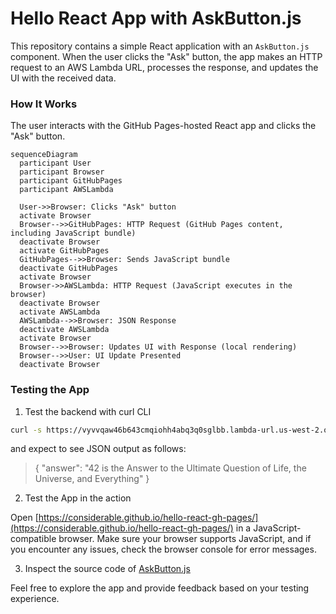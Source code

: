 
# Hello React App with AskButton.js

This repository contains a simple React application with an `AskButton.js` component. When the user clicks the "Ask" button, the app makes an HTTP request to an AWS Lambda URL, processes the response, and updates the UI with the received data.

### How It Works

The user interacts with the GitHub Pages-hosted React app and clicks the "Ask" button.

```mermaid
sequenceDiagram
  participant User
  participant Browser
  participant GitHubPages
  participant AWSLambda
 
  User->>Browser: Clicks "Ask" button
  activate Browser
  Browser-->>GitHubPages: HTTP Request (GitHub Pages content, including JavaScript bundle)
  deactivate Browser
  activate GitHubPages
  GitHubPages-->>Browser: Sends JavaScript bundle
  deactivate GitHubPages
  activate Browser
  Browser->>AWSLambda: HTTP Request (JavaScript executes in the browser)
  deactivate Browser
  activate AWSLambda
  AWSLambda-->>Browser: JSON Response
  deactivate AWSLambda
  activate Browser
  Browser-->>Browser: Updates UI with Response (local rendering)
  Browser-->>User: UI Update Presented
  deactivate Browser
```

### Testing the App

1) Test the backend with curl CLI

```bash
curl -s https://vyvvqaw46b643cmqiohh4abq3q0sglbb.lambda-url.us-west-2.on.aws
```
and expect to see JSON output as follows:

>{
  "answer": "42 is the Answer to the Ultimate Question of Life, the Universe, and Everything"
}


2) Test the App in the action

Open [https://considerable.github.io/hello-react-gh-pages/](https://considerable.github.io/hello-react-gh-pages/) in a JavaScript-compatible browser. Make sure your browser supports JavaScript, and if you encounter any issues, check the browser console for error messages.

3) Inspect the source code of [AskButton.js](https://github.com/considerable/hello-react-gh-pages/blob/main/src/AskButton.js)

Feel free to explore the app and provide feedback based on your testing experience.

